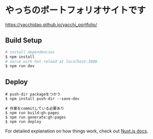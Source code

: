 # やっちのポートフォリオサイトです

https://yacchidao.github.io/yacchi_portfolio/

## Build Setup

```bash
# install dependencies
$ npm install
# serve with hot reload at localhost:3000
$ npm run dev
```

## Deploy
```deploy
# push-dir packageをつかう
$ npm install push-dir --save-dev

# 作業をcommitしている必要あり
$ npm run build:gh-pages
$ npm run generate:gh-pages
$ npm run deploy
```

For detailed explanation on how things work, check out [Nuxt.js docs](https://nuxtjs.org).
